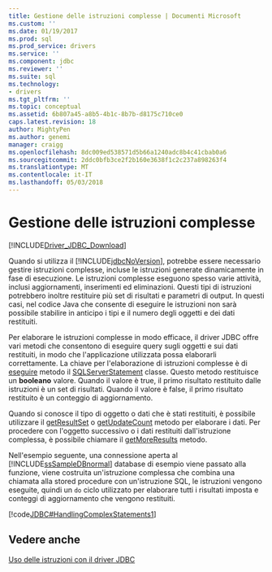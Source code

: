 ```yaml
---
title: Gestione delle istruzioni complesse | Documenti Microsoft
ms.custom: ''
ms.date: 01/19/2017
ms.prod: sql
ms.prod_service: drivers
ms.service: ''
ms.component: jdbc
ms.reviewer: ''
ms.suite: sql
ms.technology:
- drivers
ms.tgt_pltfrm: ''
ms.topic: conceptual
ms.assetid: 6b807a45-a8b5-4b1c-8b7b-d8175c710ce0
caps.latest.revision: 18
author: MightyPen
ms.author: genemi
manager: craigg
ms.openlocfilehash: 8dc009ed538571d5b66a1240adc8b4c41cbab0a6
ms.sourcegitcommit: 2ddc0bfb3ce2f2b160e3638f1c2c237a898263f4
ms.translationtype: MT
ms.contentlocale: it-IT
ms.lasthandoff: 05/03/2018
---
```

# <a name="handling-complex-statements"></a>Gestione delle istruzioni complesse
[!INCLUDE[Driver_JDBC_Download](../../includes/driver_jdbc_download.md)]

  Quando si utilizza il [!INCLUDE[jdbcNoVersion](../../includes/jdbcnoversion_md.md)], potrebbe essere necessario gestire istruzioni complesse, incluse le istruzioni generate dinamicamente in fase di esecuzione. Le istruzioni complesse eseguono spesso varie attività, inclusi aggiornamenti, inserimenti ed eliminazioni. Questi tipi di istruzioni potrebbero inoltre restituire più set di risultati e parametri di output. In questi casi, nel codice Java che consente di eseguire le istruzioni non sarà possibile stabilire in anticipo i tipi e il numero degli oggetti e dei dati restituiti.  
  
 Per elaborare le istruzioni complesse in modo efficace, il driver JDBC offre vari metodi che consentono di eseguire query sugli oggetti e sui dati restituiti, in modo che l'applicazione utilizzata possa elaborarli correttamente. La chiave per l'elaborazione di istruzioni complesse è di [eseguire](../../connect/jdbc/reference/execute-method-sqlserverstatement.md) metodo il [SQLServerStatement](../../connect/jdbc/reference/sqlserverstatement-class.md) classe. Questo metodo restituisce un **booleano** valore. Quando il valore è true, il primo risultato restituito dalle istruzioni è un set di risultati. Quando il valore è false, il primo risultato restituito è un conteggio di aggiornamento.  
  
 Quando si conosce il tipo di oggetto o dati che è stati restituiti, è possibile utilizzare il [getResultSet](../../connect/jdbc/reference/getresultset-method-sqlserverstatement.md) o [getUpdateCount](../../connect/jdbc/reference/getupdatecount-method-sqlserverstatement.md) metodo per elaborare i dati. Per procedere con l'oggetto successivo o i dati restituiti dall'istruzione complessa, è possibile chiamare il [getMoreResults](../../connect/jdbc/reference/getmoreresults-method.md) metodo.  
  
 Nell'esempio seguente, una connessione aperta al [!INCLUDE[ssSampleDBnormal](../../includes/sssampledbnormal_md.md)] database di esempio viene passato alla funzione, viene costruita un'istruzione complessa che combina una chiamata alla stored procedure con un'istruzione SQL, le istruzioni vengono eseguite, quindi un `do` ciclo utilizzato per elaborare tutti i risultati imposta e conteggi di aggiornamento che vengono restituiti.  
  
 [!code[JDBC#HandlingComplexStatements1](../../connect/jdbc/codesnippet/Java/handling-complex-statements_1.java)]  
  
## <a name="see-also"></a>Vedere anche  
 [Uso delle istruzioni con il driver JDBC](../../connect/jdbc/using-statements-with-the-jdbc-driver.md)  
  
  
